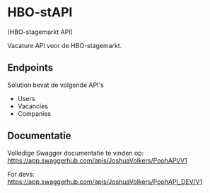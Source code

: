 # HBO-stAPI
(HBO-stagemarkt API)

Vacature API voor de HBO-stagemarkt.

## Endpoints

Solution bevat de volgende API's
- Users
- Vacancies
- Companies 

## Documentatie

Volledige Swagger documentatie te vinden op:
https://app.swaggerhub.com/apis/JoshuaVolkers/PoohAPI/V1

For devs:
https://app.swaggerhub.com/apis/JoshuaVolkers/PoohAPI_DEV/V1
